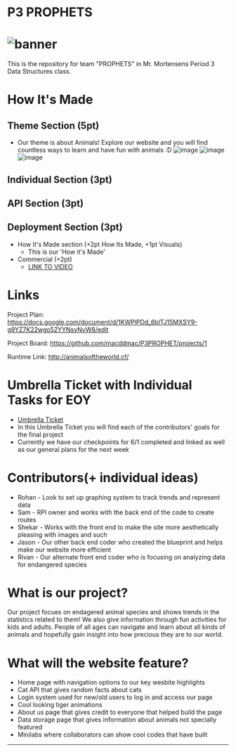 # P3 PROPHETS
# ![banner](https://user-images.githubusercontent.com/72889343/112936650-0e794c00-90db-11eb-8ca9-f9dc3afd2ebf.JPG)
This is the repository for team "PROPHETS" in Mr. Mortensens Period 3 Data Structures class.

# How It's Made
## Theme Section (5pt)
- Our theme is about Animals! Explore our website and you will find countless ways to learn and have fun with animals :D
![image](https://user-images.githubusercontent.com/72889343/122511985-04216c80-cfbd-11eb-896e-85a28121c202.png)
![image](https://user-images.githubusercontent.com/72889343/122512135-43e85400-cfbd-11eb-92cd-a65513b41354.png)
![image](https://user-images.githubusercontent.com/72889343/122512382-9de91980-cfbd-11eb-92a4-f5ce82b380e6.png)

## Individual Section (3pt)

## API Section (3pt)

## Deployment Section (3pt)
- How It's Made section (+2pt How Its Made, +1pt Visuals)
    - This is our 'How it's Made'
- Commercial (+2pt)
    - [LINK TO VIDEO](https://www.youtube.com/watch?v=wpCmiDVF604)

# Links
Project Plan: https://docs.google.com/document/d/1KWPlPDd_6blTJ15MXSY9-g9YZ7K22wgo52YYNsyNvW8/edit

Project Board: https://github.com/macddmac/P3PROPHET/projects/1

Runtime Link: http://animalsoftheworld.cf/

# Umbrella Ticket with Individual Tasks for EOY
- [Umbrella Ticket](https://github.com/macddmac/P3PROPHET/issues/17)
- In this Umbrella Ticket you will find each of the contributors' goals for the final project 
- Currently we have our checkpoints for 6/1 completed and linked as well as our general plans for the next week

# Contributors(+ individual ideas)
- Rohan - Look to set up graphing system to track trends and represent data
- Sam - RPI owner and works with the back end of the code to create routes 
- Shekar - Works with the front end to make the site more aesthetically pleasing with images and such
- Jason - Our other back end coder who created the blueprint and helps make our website more efficient 
- Rivan - Our alternate front end coder who is focusing on analyzing data for endangered species 

# What is our project?
Our project focues on endagered animal species and shows trends in the statistics related to them! We also give information through fun activities for kids and adults. People of all ages can navigate and learn about all kinds of animals and hopefully gain insight into how precious they are to our world. 

# What will the website feature?
- Home page with navigation options to our key wesbite highlights
- Cat API that gives random facts about cats
- Login system used for new/old users to log in and access our page
- Cool looking tiger animations
- About us page that gives credit to everyone that helped build the page
- Data storage page that gives information about animals not specially featured
- Minilabs where collaborators can show cool codes that have built
---------------------------
